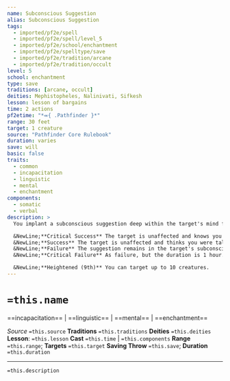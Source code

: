 ```yaml
---
name: Subconscious Suggestion
alias: Subconscious Suggestion
tags:
  - imported/pf2e/spell
  - imported/pf2e/spell/level_5
  - imported/pf2e/school/enchantment
  - imported/pf2e/spelltype/save
  - imported/pf2e/tradition/arcane
  - imported/pf2e/tradition/occult
level: 5
school: enchantment
type: save
traditions: [arcane, occult]
deities: Mephistopheles, Nalinivati, Sifkesh
lesson: lesson of bargains
time: 2 actions
pf2etime: "*⬺{ .Pathfinder }*"
range: 30 feet
target: 1 creature
source: "Pathfinder Core Rulebook"
duration: varies
save: will
basic: false
traits:
  - common
  - incapacitation
  - linguistic
  - mental
  - enchantment
components:
  - somatic
  - verbal
description: >
  You implant a subconscious suggestion deep within the target's mind for them to follow when a trigger you specify occurs. You suggest a course of action to the target. Your directive must be phrased in such a way as to seem like a logical course of action to the target, and it can't be self-destructive or obviously against the target's self-interest. The target must attempt a Will save.

  &NewLine;**Critical Success** The target is unaffected and knows you tried to control it.
  &NewLine;**Success** The target is unaffected and thinks you were talking to them normally, not casting a spell on them.
  &NewLine;**Failure** The suggestion remains in the target's subconscious until the next time you prepare. If the trigger occurs before then, the target immediately follows your suggestion. The effect has a duration of 1 minute, or until the target has completed a finite suggestion or the suggestion becomes self-destructive or has other obvious negative effects.
  &NewLine;**Critical Failure** As failure, but the duration is 1 hour.

  &NewLine;**Heightened (9th)** You can target up to 10 creatures.
---
```

# `=this.name`
==incapacitation== | ==linguistic== | ==mental== | ==enchantment==

*Source* `=this.source`
**Traditions** `=this.traditions`
**Deities** `=this.deities`
**Lesson**: `=this.lesson`
**Cast** `=this.time` | `=this.components`
**Range** `=this.range`; **Targets** `=this.target`
**Saving Throw** `=this.save`; **Duration** `=this.duration`

***
`=this.description`